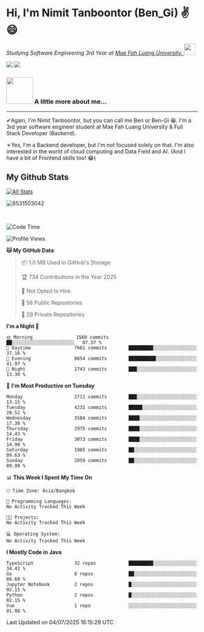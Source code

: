 # Hi, I'm Nimit Tanboontor (Ben_Gi) ✌😄
<p><em>Studying Software Engineering 3rd Year at <a href="https://en.mfu.ac.th/home.html"> Mae Fah Luang University.
</a><img src="https://media.giphy.com/media/WUlplcMpOCEmTGBtBW/giphy.gif" width="30"> </em></p>


[![](https://img.shields.io/badge/linkedin-%230077B5.svg?style=for-the-badge&logo=linkedin)]([https://www.linkedin.com/in/thanaphoom-babparn/](https://www.linkedin.com/in/nimit-tanbooutor-798139246/))
[![](https://img.shields.io/badge/Medium-12100E?style=for-the-badge&logo=medium&logoColor=white)](https://medium.com/@nimittanbooutor)

### <img src="https://media.giphy.com/media/VgCDAzcKvsR6OM0uWg/giphy.gif" width="70"> A little more about me...  

<hr> <!-- Horizontal line -->

&#10004;Again, I'm Nimit Tanboontor, but you can call me Ben or Ben-Gi 😁. I'm a 3rd year software engineer student at Mae Fah Luang University & Full Stack Developer (Backend).

&#10007;Yes, I'm a Backend developer, but I'm not focused solely on that. I'm also interested in the world of cloud computing and Data Field and AI. (And I have a bit of Frontend skills too! 😂)


## My Github Stats

[![All Stats](https://github-readme-stats.vercel.app/api?username=6531503042&show_icons=true&theme=algolia)](https://github.com/6531503042)

<p><img align="center" src="https://github-readme-streak-stats.herokuapp.com/?user=6531503042&" alt="6531503042" /></p>

<br />


<!--START_SECTION:waka-->
![Code Time](http://img.shields.io/badge/Code%20Time-525%20hrs%2038%20mins-blue)

![Profile Views](http://img.shields.io/badge/Profile%20Views-9-blue)

**🐱 My GitHub Data** 

> 📦 1.0 MB Used in GitHub's Storage 
 > 
> 🏆 734 Contributions in the Year 2025
 > 
> 🚫 Not Opted to Hire
 > 
> 📜 56 Public Repositories 
 > 
> 🔑 29 Private Repositories 
 > 
**I'm a Night 🦉** 

```text
🌞 Morning                1560 commits        ██░░░░░░░░░░░░░░░░░░░░░░░   07.57 % 
🌆 Daytime                7661 commits        █████████░░░░░░░░░░░░░░░░   37.16 % 
🌃 Evening                8654 commits        ██████████░░░░░░░░░░░░░░░   41.97 % 
🌙 Night                  2743 commits        ███░░░░░░░░░░░░░░░░░░░░░░   13.30 % 
```
📅 **I'm Most Productive on Tuesday** 

```text
Monday                   2711 commits        ███░░░░░░░░░░░░░░░░░░░░░░   13.15 % 
Tuesday                  4231 commits        █████░░░░░░░░░░░░░░░░░░░░   20.52 % 
Wednesday                3584 commits        ████░░░░░░░░░░░░░░░░░░░░░   17.38 % 
Thursday                 2975 commits        ████░░░░░░░░░░░░░░░░░░░░░   14.43 % 
Friday                   3073 commits        ████░░░░░░░░░░░░░░░░░░░░░   14.90 % 
Saturday                 1985 commits        ██░░░░░░░░░░░░░░░░░░░░░░░   09.63 % 
Sunday                   2059 commits        ██░░░░░░░░░░░░░░░░░░░░░░░   09.99 % 
```


📊 **This Week I Spent My Time On** 

```text
🕑︎ Time Zone: Asia/Bangkok

💬 Programming Languages: 
No Activity Tracked This Week

🐱‍💻 Projects: 
No Activity Tracked This Week

💻 Operating System: 
No Activity Tracked This Week
```

**I Mostly Code in Java** 

```text
TypeScript               32 repos            █████████░░░░░░░░░░░░░░░░   34.41 % 
Go                       8 repos             ██░░░░░░░░░░░░░░░░░░░░░░░   08.60 % 
Jupyter Notebook         2 repos             █░░░░░░░░░░░░░░░░░░░░░░░░   02.15 % 
Python                   2 repos             █░░░░░░░░░░░░░░░░░░░░░░░░   02.15 % 
Vue                      1 repo              ░░░░░░░░░░░░░░░░░░░░░░░░░   01.08 % 
```




 Last Updated on 04/07/2025 16:15:29 UTC
<!--END_SECTION:waka-->
